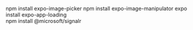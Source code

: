 npm install expo-image-picker
npm install expo-image-manipulator
expo install expo-app-loading  
npm install @microsoft/signalr
